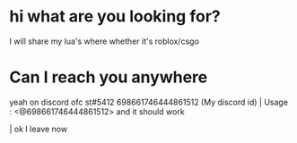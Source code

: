 # hi what are you looking for?
I will share my lua's where whether it's roblox/csgo

# Can I reach you anywhere
yeah on discord ofc
st#5412
698661746444861512 (My discord id)
| Usage :  <@698661746444861512> and it should work

| ok I leave now
